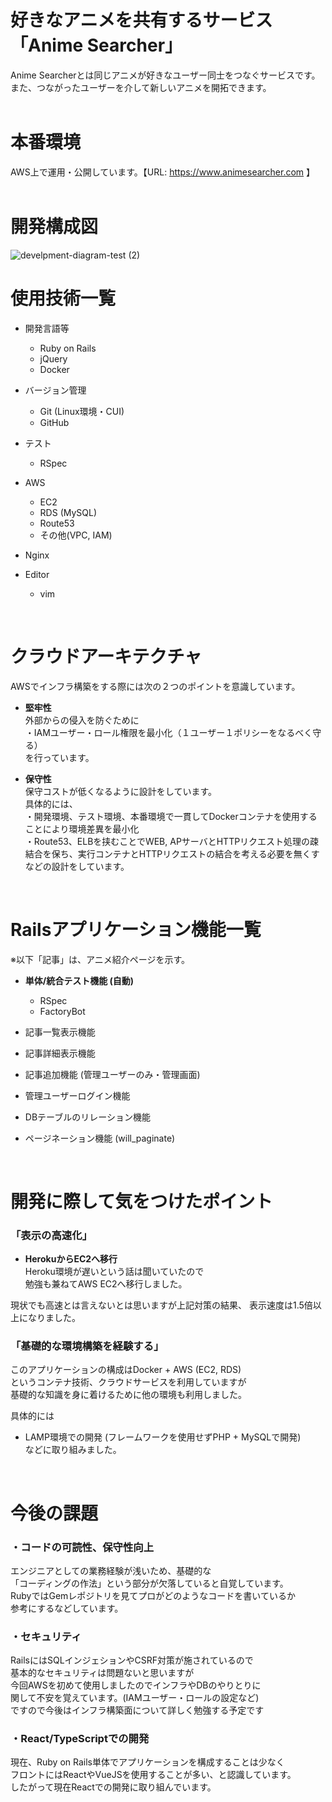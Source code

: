 # 好きなアニメを共有するサービス「Anime Searcher」
Anime Searcherとは同じアニメが好きなユーザー同士をつなぐサービスです。</br>
また、つながったユーザーを介して新しいアニメを開拓できます。</br>
<br/>

# 本番環境
AWS上で運用・公開しています。【URL: https://www.animesearcher.com 】
<br/><br/>

# 開発構成図

![develpment-diagram-test (2)](https://user-images.githubusercontent.com/63719647/102009574-adbc4280-3d7b-11eb-96e6-47eba4c0a467.png)

# 使用技術一覧

* 開発言語等

  * Ruby on Rails
  * jQuery
  * Docker

* バージョン管理

  * Git (Linux環境・CUI)
  * GitHub

* テスト

  * RSpec

* AWS

  * EC2
  * RDS (MySQL)
  * Route53
  * その他(VPC, IAM)

* Nginx

* Editor

  * vim  
<br/>

# クラウドアーキテクチャ
AWSでインフラ構築をする際には次の２つのポイントを意識しています。

* __堅牢性__  
外部からの侵入を防ぐために  
・IAMユーザー・ロール権限を最小化（１ユーザー１ポリシーをなるべく守る）  
を行っています。  

* __保守性__  
保守コストが低くなるように設計をしています。  
具体的には、  
・開発環境、テスト環境、本番環境で一貫してDockerコンテナを使用することにより環境差異を最小化  
・Route53、ELBを挟むことでWEB, APサーバとHTTPリクエスト処理の疎結合を保ち、実行コンテナとHTTPリクエストの結合を考える必要を無くす  
などの設計をしています。  
<br/>

# Railsアプリケーション機能一覧
※以下「記事」は、アニメ紹介ページを示す。

* __単体/統合テスト機能 (自動)__
  * RSpec
  * FactoryBot
  
* 記事一覧表示機能
* 記事詳細表示機能
* 記事追加機能 (管理ユーザーのみ・管理画面)
* 管理ユーザーログイン機能
* DBテーブルのリレーション機能
* ページネーション機能 (will_paginate)
<br/>

# 開発に際して気をつけたポイント

### __「表示の高速化」__
  * __HerokuからEC2へ移行__  
    Heroku環境が遅いという話は聞いていたので  
    勉強も兼ねてAWS EC2へ移行しました。  
    
現状でも高速とは言えないとは思いますが上記対策の結果、
表示速度は1.5倍以上になりました。  

 ### __「基礎的な環境構築を経験する」__

  このアプリケーションの構成はDocker + AWS (EC2, RDS)  
  というコンテナ技術、クラウドサービスを利用していますが  
  基礎的な知識を身に着けるために他の環境も利用しました。  
  
  具体的には  
  * LAMP環境での開発 (フレームワークを使用せずPHP + MySQLで開発)  
  などに取り組みました。  
  <br/>

# 今後の課題

### __・コードの可読性、保守性向上__  
エンジニアとしての業務経験が浅いため、基礎的な  
「コーディングの作法」という部分が欠落していると自覚しています。  
RubyではGemレポジトリを見てプロがどのようなコードを書いているか  
参考にするなどしています。  

### __・セキュリティ__  
RailsにはSQLインジェションやCSRF対策が施されているので  
基本的なセキュリティは問題ないと思いますが  
今回AWSを初めて使用しましたのでインフラやDBのやりとりに  
関して不安を覚えています。(IAMユーザー・ロールの設定など)  
ですので今後はインフラ構築面について詳しく勉強する予定です  

### __・React/TypeScriptでの開発__  
現在、Ruby on Rails単体でアプリケーションを構成することは少なく  
フロントにはReactやVueJSを使用することが多い、と認識しています。  
したがって現在Reactでの開発に取り組んでいます。  
